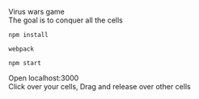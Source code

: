 Virus wars game <br/>
The goal is to conquer all the cells
```
npm install
```
```
webpack
```
```
npm start
```
Open localhost:3000<br/>
Click over your cells, Drag and release over other cells